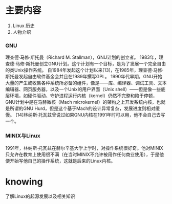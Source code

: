 # 主要内容
1. Linux 历史
2. 人物介绍
  ### GNU
理查德·马修·斯托曼（Richard M. Stallman），GNU计划的创立者。
1983年，理查德·马修·斯托曼创立GNU计划。这个计划有一个目标，是为了发展一个完全自由的类Unix操作系统。
自1984年发起这个计划以来[13]，在1985年，理查德·马修·斯托曼发起自由软件基金会并且在1989年撰写GPL。
1990年代早期，GNU开始大量的产生或收集各种系统所必备的组件，像是——库、编译器、调试工具、文本编辑器、网页服务器，以及一个Unix的用户界面（Unix shell）——但是像一些底层环境，如硬件驱动、守护进程运行内核（kernel）仍然不完整和陷于停顿，GNU计划中是在马赫微核（Mach microkernel）的架构之上开发系统内核，也就是所谓的GNU Hurd，但是这个基于Mach的设计异常复杂，发展进度则相对缓慢。
[14]林纳斯·托瓦兹曾说过如果GNU内核在1991年时可以用，他不会自己去写一个。  

  ### MINIX与Linux
1991年，林纳斯·托瓦兹在赫尔辛基大学上学时，对操作系统很好奇。他对MINIX只允许在教育上使用很不满（在当时MINIX不允许被用作任何商业使用），于是他便开始写他自己的操作系统，这就是后来的Linux内核。


# knowing
了解Linux的起源发展以及相关知识
